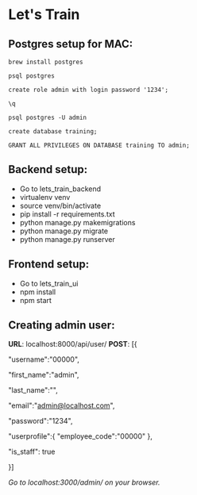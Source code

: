 # Let's Train

## Postgres setup for MAC:

`brew install postgres`

`psql postgres`

`create role admin with login password '1234';`

`\q`

`psql postgres -U admin`

`create database training;`

`GRANT ALL PRIVILEGES ON DATABASE training TO admin;`

## Backend setup:

- Go to lets_train_backend
- virtualenv venv
- source venv/bin/activate
- pip install -r requirements.txt
- python manage.py makemigrations
- python manage.py migrate
- python manage.py runserver

## Frontend setup:

- Go to lets_train_ui
- npm install
- npm start

## Creating admin user:

**URL**: localhost:8000/api/user/
**POST**:
 [{
 
  "username":"00000",
 
 "first_name":"admin",
 
 "last_name":"",
 
 "email":"admin@localhost.com",
 
 "password":"1234",
 
 "userprofile":{
  	  "employee_code":"00000"
  },
 
 "is_staff": true

}]

*Go to localhost:3000/admin/ on your browser.*
